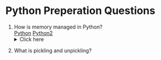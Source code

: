 # Python Preperation Questions

1. How is memory managed in Python?  
[Python](../../Technology/Python/base.md) [Python2](../../Technology/Python/base.md) 
&emsp;<details><summary>Click here</summary>
Memory management in Python is handled by the Python Memory Manager. The memory allocated by the manager is in form of a private heap space dedicated to Python. All Python objects are stored in this heap and being private, it is inaccessible to the programmer. Though, python does provide some core API functions to work upon the private heap space.
Additionally, Python has an in-built garbage collection to recycle the unused memory for the private heap space.
</details>

2. What is pickling and unpickling?
